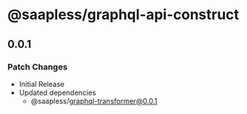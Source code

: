 # @saapless/graphql-api-construct

## 0.0.1

### Patch Changes

- Initial Release
- Updated dependencies
  - @saapless/graphql-transformer@0.0.1
